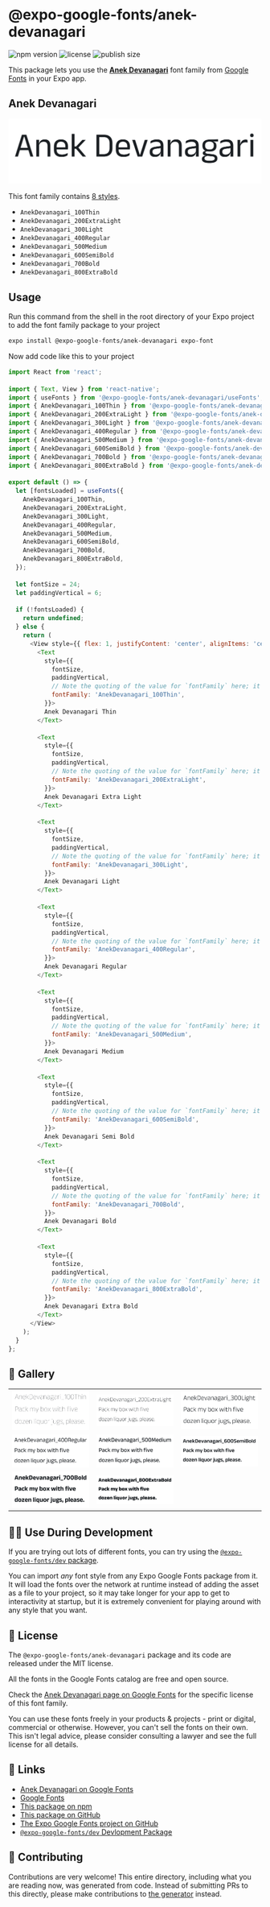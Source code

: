 # @expo-google-fonts/anek-devanagari

![npm version](https://flat.badgen.net/npm/v/@expo-google-fonts/anek-devanagari)
![license](https://flat.badgen.net/github/license/expo/google-fonts)
![publish size](https://flat.badgen.net/packagephobia/install/@expo-google-fonts/anek-devanagari)

This package lets you use the [**Anek Devanagari**](https://fonts.google.com/specimen/Anek+Devanagari) font family from [Google Fonts](https://fonts.google.com/) in your Expo app.

## Anek Devanagari

![Anek Devanagari](./font-family.png)

This font family contains [8 styles](#-gallery).

- `AnekDevanagari_100Thin`
- `AnekDevanagari_200ExtraLight`
- `AnekDevanagari_300Light`
- `AnekDevanagari_400Regular`
- `AnekDevanagari_500Medium`
- `AnekDevanagari_600SemiBold`
- `AnekDevanagari_700Bold`
- `AnekDevanagari_800ExtraBold`

## Usage

Run this command from the shell in the root directory of your Expo project to add the font family package to your project
```sh
expo install @expo-google-fonts/anek-devanagari expo-font
```

Now add code like this to your project
```js
import React from 'react';

import { Text, View } from 'react-native';
import { useFonts } from '@expo-google-fonts/anek-devanagari/useFonts';
import { AnekDevanagari_100Thin } from '@expo-google-fonts/anek-devanagari/100Thin';
import { AnekDevanagari_200ExtraLight } from '@expo-google-fonts/anek-devanagari/200ExtraLight';
import { AnekDevanagari_300Light } from '@expo-google-fonts/anek-devanagari/300Light';
import { AnekDevanagari_400Regular } from '@expo-google-fonts/anek-devanagari/400Regular';
import { AnekDevanagari_500Medium } from '@expo-google-fonts/anek-devanagari/500Medium';
import { AnekDevanagari_600SemiBold } from '@expo-google-fonts/anek-devanagari/600SemiBold';
import { AnekDevanagari_700Bold } from '@expo-google-fonts/anek-devanagari/700Bold';
import { AnekDevanagari_800ExtraBold } from '@expo-google-fonts/anek-devanagari/800ExtraBold';

export default () => {
  let [fontsLoaded] = useFonts({
    AnekDevanagari_100Thin,
    AnekDevanagari_200ExtraLight,
    AnekDevanagari_300Light,
    AnekDevanagari_400Regular,
    AnekDevanagari_500Medium,
    AnekDevanagari_600SemiBold,
    AnekDevanagari_700Bold,
    AnekDevanagari_800ExtraBold,
  });

  let fontSize = 24;
  let paddingVertical = 6;

  if (!fontsLoaded) {
    return undefined;
  } else {
    return (
      <View style={{ flex: 1, justifyContent: 'center', alignItems: 'center' }}>
        <Text
          style={{
            fontSize,
            paddingVertical,
            // Note the quoting of the value for `fontFamily` here; it expects a string!
            fontFamily: 'AnekDevanagari_100Thin',
          }}>
          Anek Devanagari Thin
        </Text>

        <Text
          style={{
            fontSize,
            paddingVertical,
            // Note the quoting of the value for `fontFamily` here; it expects a string!
            fontFamily: 'AnekDevanagari_200ExtraLight',
          }}>
          Anek Devanagari Extra Light
        </Text>

        <Text
          style={{
            fontSize,
            paddingVertical,
            // Note the quoting of the value for `fontFamily` here; it expects a string!
            fontFamily: 'AnekDevanagari_300Light',
          }}>
          Anek Devanagari Light
        </Text>

        <Text
          style={{
            fontSize,
            paddingVertical,
            // Note the quoting of the value for `fontFamily` here; it expects a string!
            fontFamily: 'AnekDevanagari_400Regular',
          }}>
          Anek Devanagari Regular
        </Text>

        <Text
          style={{
            fontSize,
            paddingVertical,
            // Note the quoting of the value for `fontFamily` here; it expects a string!
            fontFamily: 'AnekDevanagari_500Medium',
          }}>
          Anek Devanagari Medium
        </Text>

        <Text
          style={{
            fontSize,
            paddingVertical,
            // Note the quoting of the value for `fontFamily` here; it expects a string!
            fontFamily: 'AnekDevanagari_600SemiBold',
          }}>
          Anek Devanagari Semi Bold
        </Text>

        <Text
          style={{
            fontSize,
            paddingVertical,
            // Note the quoting of the value for `fontFamily` here; it expects a string!
            fontFamily: 'AnekDevanagari_700Bold',
          }}>
          Anek Devanagari Bold
        </Text>

        <Text
          style={{
            fontSize,
            paddingVertical,
            // Note the quoting of the value for `fontFamily` here; it expects a string!
            fontFamily: 'AnekDevanagari_800ExtraBold',
          }}>
          Anek Devanagari Extra Bold
        </Text>
      </View>
    );
  }
};

```

## 🔡 Gallery


||||
|-|-|-|
|![AnekDevanagari_100Thin](./AnekDevanagari_100Thin.ttf.png)|![AnekDevanagari_200ExtraLight](./AnekDevanagari_200ExtraLight.ttf.png)|![AnekDevanagari_300Light](./AnekDevanagari_300Light.ttf.png)||
|![AnekDevanagari_400Regular](./AnekDevanagari_400Regular.ttf.png)|![AnekDevanagari_500Medium](./AnekDevanagari_500Medium.ttf.png)|![AnekDevanagari_600SemiBold](./AnekDevanagari_600SemiBold.ttf.png)||
|![AnekDevanagari_700Bold](./AnekDevanagari_700Bold.ttf.png)|![AnekDevanagari_800ExtraBold](./AnekDevanagari_800ExtraBold.ttf.png)|||


## 👩‍💻 Use During Development

If you are trying out lots of different fonts, you can try using the [`@expo-google-fonts/dev` package](https://github.com/expo/google-fonts/tree/master/font-packages/dev#readme).

You can import *any* font style from any Expo Google Fonts package from it. It will load the fonts
over the network at runtime instead of adding the asset as a file to your project, so it may take longer
for your app to get to interactivity at startup, but it is extremely convenient
for playing around with any style that you want.

## 📖 License

The `@expo-google-fonts/anek-devanagari` package and its code are released under the MIT license.

All the fonts in the Google Fonts catalog are free and open source.

Check the [Anek Devanagari page on Google Fonts](https://fonts.google.com/specimen/Anek+Devanagari) for the specific license of this font family.

You can use these fonts freely in your products & projects - print or digital, commercial or otherwise. However, you can't sell the fonts on their own. This isn't legal advice, please consider consulting a lawyer and see the full license for all details.

## 🔗 Links

- [Anek Devanagari on Google Fonts](https://fonts.google.com/specimen/Anek+Devanagari)
- [Google Fonts](https://fonts.google.com/)
- [This package on npm](https://www.npmjs.com/package/@expo-google-fonts/anek-devanagari)
- [This package on GitHub](https://github.com/expo/google-fonts/tree/master/font-packages/anek-devanagari)
- [The Expo Google Fonts project on GitHub](https://github.com/expo/google-fonts)
- [`@expo-google-fonts/dev` Devlopment Package](https://github.com/expo/google-fonts/tree/master/font-packages/dev)

## 🤝 Contributing

Contributions are very welcome! This entire directory, including what you are reading now, was generated from code. Instead of submitting PRs to this directly, please make contributions to [the generator](https://github.com/expo/google-fonts/tree/master/packages/generator) instead.
